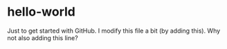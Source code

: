 # hello-world
Just to get started with GitHub.
I modify this file a bit (by adding this).
Why not also adding this line?
